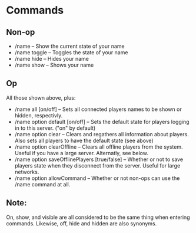 Commands
===

Non-op
---
* /name – Show the current state of your name
* /name toggle – Toggles the state of your name
* /name hide – Hides your name
* /name show – Shows your name

Op
---
All those shown above, plus:
* /name all [on/off] – Sets all connected players names to be shown or hidden, respectivly.
* /name option default [on/off] – Sets the default state for players logging in to this server. ("on" by default)
* /name option clear – Clears and regathers all information about players. Also sets all players to have the default state (see above)
* /name option clearOffline – Clears all offline players from the system. Useful if you have a large server. Alternatly, see below.
* /name option saveOfflinePlayers [true/false] – Whether or not to save players state when they disconnect from the server. Useful for large networks.
* /name option allowCommand – Whether or not non-ops can use the /name command at all.


Note:
---
On, show, and visible are all considered to be the same thing when entering commands. Likewise, off, hide and hidden are also synonyms.
